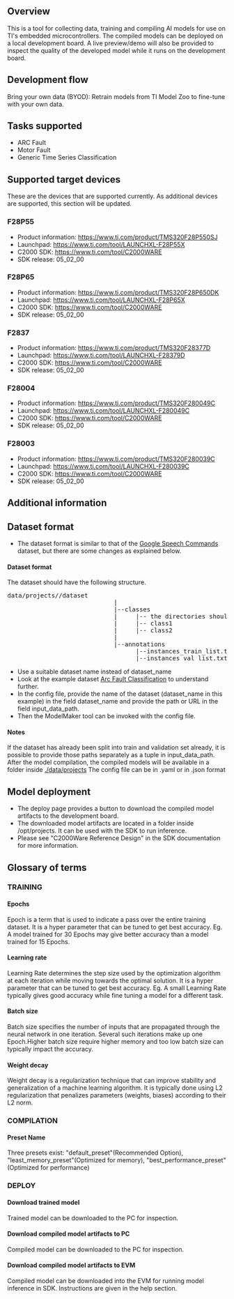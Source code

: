 
## Overview
This is a tool for collecting data, training and compiling AI models for use on TI's embedded microcontrollers. The compiled models can be deployed on a local development board. A live preview/demo will also be provided to inspect the quality of the developed model while it runs on the development board.

## Development flow
Bring your own data (BYOD): Retrain models from TI Model Zoo to fine-tune with your own data.

## Tasks supported
* ARC Fault
* Motor Fault
* Generic Time Series Classification

## Supported target devices
These are the devices that are supported currently. As additional devices are supported, this section will be updated.

### F28P55
* Product information: https://www.ti.com/product/TMS320F28P550SJ
* Launchpad: https://www.ti.com/tool/LAUNCHXL-F28P55X
* C2000 SDK: https://www.ti.com/tool/C2000WARE
* SDK release: 05_02_00

### F28P65
* Product information: https://www.ti.com/product/TMS320F28P650DK
* Launchpad: https://www.ti.com/tool/LAUNCHXL-F28P65X
* C2000 SDK: https://www.ti.com/tool/C2000WARE
* SDK release: 05_02_00

### F2837
* Product information: https://www.ti.com/product/TMS320F28377D
* Launchpad: https://www.ti.com/tool/LAUNCHXL-F28379D
* C2000 SDK: https://www.ti.com/tool/C2000WARE
* SDK release: 05_02_00

### F28004
* Product information: https://www.ti.com/product/TMS320F280049C
* Launchpad: https://www.ti.com/tool/LAUNCHXL-F280049C
* C2000 SDK: https://www.ti.com/tool/C2000WARE
* SDK release: 05_02_00

### F28003
* Product information: https://www.ti.com/product/TMS320F280039C
* Launchpad: https://www.ti.com/tool/LAUNCHXL-F280039C
* C2000 SDK: https://www.ti.com/tool/C2000WARE
* SDK release: 05_02_00

## Additional information



## Dataset format
- The dataset format is similar to that of the [Google Speech Commands](https://www.tensorflow.org/datasets/catalog/speech_commands) dataset, but there are some changes as explained below.
 

####  Dataset format
The dataset should have the following structure. 

<pre>
data/projects/<dataset_name>/dataset
                             |
                             |--classes
                             |     |-- the directories should be here
                             |     |-- class1
                             |     |-- class2
                             |
                             |--annotations
                                   |--instances_train_list.txt
                                   |--instances_val_list.txt
</pre>

- Use a suitable dataset name instead of dataset_name
- Look at the example dataset [Arc Fault Classification](http://uda0484689.dhcp.ti.com:8100/arc_fault_classification_dsk.zip) to understand further.
- In the config file, provide the name of the dataset (dataset_name in this example) in the field dataset_name and provide the path or URL in the field input_data_path.
- Then the ModelMaker tool can be invoked with the config file.


#### Notes
If the dataset has already been split into train and validation set already, it is possible to provide those paths separately as a tuple in input_data_path.
After the model compilation, the compiled models will be available in a folder inside [./data/projects](./data/projects)
The config file can be in .yaml or in .json format

## Model deployment
- The deploy page provides a button to download the compiled model artifacts to the development board. 
- The downloaded model artifacts are located in a folder inside /opt/projects. It can be used with the SDK to run inference. 
- Please see "C2000Ware Reference Design" in the SDK documentation for more information.

## Glossary of terms

### TRAINING
#### Epochs
Epoch is a term that is used to indicate a pass over the entire training dataset. It is a hyper parameter that can be tuned to get best accuracy. Eg. A model trained for 30 Epochs may give better accuracy than a model trained for 15 Epochs.
#### Learning rate
Learning Rate determines the step size used by the optimization algorithm at each iteration while moving towards the optimal solution. It is a hyper parameter that can be tuned to get best accuracy. Eg. A small Learning Rate typically gives good accuracy while fine tuning a model for a different task.
#### Batch size
Batch size specifies the number of inputs that are propagated through the neural network in one iteration. Several such iterations make up one Epoch.Higher batch size require higher memory and too low batch size can typically impact the accuracy.
#### Weight decay
Weight decay is a regularization technique that can improve stability and generalization of a machine learning algorithm. It is typically done using L2 regularization that penalizes parameters (weights, biases) according to their L2 norm.
### COMPILATION
#### Preset Name
Three presets exist: "default_preset"(Recommended Option), "least_memory_preset"(Optimized for memory), "best_performance_preset"(Optimized for performance)
### DEPLOY
#### Download trained model
Trained model can be downloaded to the PC for inspection.
#### Download compiled model artifacts to PC
Compiled model can be downloaded to the PC for inspection.
#### Download compiled model artifacts to EVM
Compiled model can be downloaded into the EVM for running model inference in SDK. Instructions are given in the help section.
